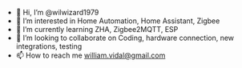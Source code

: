 - 👋 Hi, I’m @wilwizard1979
- 👀 I’m interested in Home Automation, Home Assistant, Zigbee
- 🌱 I’m currently learning ZHA, Zigbee2MQTT, ESP
- 💞️ I’m looking to collaborate on Coding, hardware connection, new integrations, testing
- 📫 How to reach me william.vidal@gmail.com

<!---
wilwizard1979/wilwizard1979 is a ✨ special ✨ repository because its `README.md` (this file) appears on your GitHub profile.
You can click the Preview link to take a look at your changes.
--->
